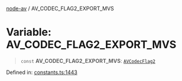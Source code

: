 [node-av](../globals.md) / AV\_CODEC\_FLAG2\_EXPORT\_MVS

# Variable: AV\_CODEC\_FLAG2\_EXPORT\_MVS

> `const` **AV\_CODEC\_FLAG2\_EXPORT\_MVS**: [`AVCodecFlag2`](../type-aliases/AVCodecFlag2.md)

Defined in: [constants.ts:1443](https://github.com/seydx/av/blob/f8631fc881b394300b1479f511d55cf1c370a87f/src/constants/constants.ts#L1443)
